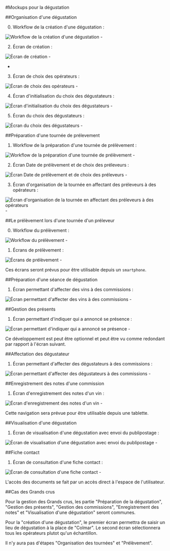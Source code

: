 #Mockups pour la dégustation

##Organisation d'une dégustation

 0. Workflow de la création d'une dégustation :

![Workflow de la création d'une dégustation](0610_creation_degustation.jpg "Création degustation") - 

 2. Écran de création :

![Écran de création](0621_creation_degustation.jpg) - 

  -

 3. Écran de choix des opérateurs :

![Écran de choix des opérateurs](0622_creation_degustation.jpg) -

 4. Écran d'initialisation du choix des dégustateurs :

![Écran d'initialisation du choix des dégustateurs](0623_creation_degustation.jpg) -

 5. Écran du choix des dégustateurs :

![Écran du choix des dégustateurs](0624_creation_degustation.jpg) -

##Préparation d'une tournée de prélevement

 1. Workflow de la préparation d'une tournée de prélèvement :

![Workflow de la préparation d'une tournée de prélèvement](0810_preparation_tournee_prelevement.jpg) -

 2. Écran Date de prélèvement et de choix des préleveurs :

![Écran Date de prélèvement et de choix des préleveurs](0811_preparation_tournee_prelevement.jpg) -

 3. Écran d'organisation de la tournée en affectant des préleveurs à des opérateurs :

![Écran d'organisation de la tournée en affectant des préleveurs à des opérateurs](0812_preparation_tournee_prelevement.jpg) -

##Le prélèvement lors d'une tournée d'un préleveur

 0. Workflow du prélèvement :

![Workflow du prélèvement](0910_prelevement.jpg) -

 1. Écrans de prélèvement :

![Écrans de prélèvement](0911_prelevement.jpg) -

Ces écrans seront prévus pour être utilisable depuis un `smartphone`.

##Préparation d'une séance de dégustation

 1. Écran permettant d'affecter des vins à des commissions :

![Écran permettant d'affecter des vins à des commissions](1310_preparation_seance_degustation.jpg) -

##Gestion des présents

 1. Écran permettant d'indiquer qui a annoncé se présence :

![Écran permettant d'indiquer qui a annoncé se présence](1320_gestion_presents.jpg) -

Ce développement est peut être optionnel et peut être vu comme redondant par rapport à l'écran suivant.

##Affectation des dégustateur

 1. Écran permettant d'affecter des dégustateurs à des commissions :

![Écran permettant d'affecter des dégustateurs à des commissions](1410_affectation_degustateur_commission.jpg) -

##Enregistrement des notes d'une commission

 1. Écran d'enregistrement des notes d'un vin :

![Écran d'enregistrement des notes d'un vin](1420_enregistrement_notes.jpg) -

Cette navigation sera prévue pour être utilisable depuis une tablette.

##Visualisation d'une dégustation

 1. Écran de visualisation d'une dégustation avec envoi du publipostage :

![Écran de visualisation d'une dégustation avec envoi du publipostage](1510_recap_degustration.jpg) -

##Fiche contact

 1. Écran de consultation d'une fiche contact :

![Écran de consultation d'une fiche contact](1520_fiche_contact.jpg) -

L'accès des documents se fait par un accès direct à l'espace de l'utilisateur.

##Cas des Grands crus

Pour la gestion des Grands crus, les partie "Préparation de la dégustation", "Gestion des présents", "Gestion des commissions", "Enregistrement des notes" et "Visualisation d'une dégustation" seront communes.

Pour la "création d'une dégustation", le premier écran permettra de saisir un lieu de dégustation à la place de "Colmar". Le second écran sélectionnera tous les opérateurs plutot qu'un échantillon.

Il n'y aura pas d'étapes "Organisation des tournées" et "Prélèvement".



